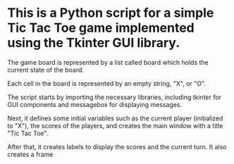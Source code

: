 # This is a Python script for a simple Tic Tac Toe game implemented using the Tkinter GUI library. 

The game board is represented by a list called board which holds the current state of the board. 

Each cell in the board is represented by an empty string, "X", or "O".

The script starts by importing the necessary libraries, including tkinter for GUI components and messagebox for displaying messages.

Next, it defines some initial variables such as the current player (initialized to "X"), the scores of the players, and creates the main window with a title "Tic Tac Toe".

After that, it creates labels to display the scores and the current turn. It also creates a frame
